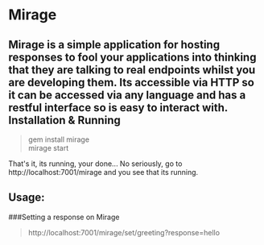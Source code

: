 Mirage
======
Mirage is a simple application for hosting responses to fool your applications into thinking that they are talking to real endpoints
whilst you are developing them. Its accessible via HTTP so it can be accessed via any language and has a restful interface so is easy to interact with.
Installation & Running
----------------------
> gem install mirage  
> mirage start  
  
That's it, its running, your done... No seriously, go to http://localhost:7001/mirage and you see that its running.  

Usage:
------
###Setting a response on Mirage
> http://localhost:7001/mirage/set/greeting?response=hello






